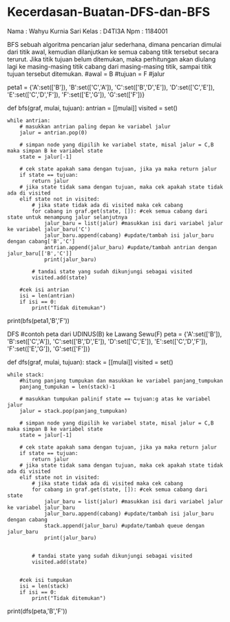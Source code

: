 # Kecerdasan-Buatan-DFS-dan-BFS
Nama    : Wahyu Kurnia Sari
Kelas : D4TI3A
Npm    : 1184001

BFS sebuah algoritma pencarian jalur sederhana, dimana pencarian dimulai dari titik awal, kemudian dilanjutkan ke semua cabang titik tersebut secara terurut. Jika titik tujuan belum ditemukan, maka perhitungan akan diulang lagi ke masing-masing titik cabang dari masing-masing titik, sampai titik tujuan tersebut ditemukan.
#awal = B
#tujuan = F
#jalur

peta1 =  {'A':set(['B']),
         'B':set(['C','A']),
         'C':set(['B','D','E']),
         'D':set(['C','E']),
         'E':set(['C','D','F']),
         'F':set(['E','G']),
         'G':set(['F'])}

def bfs(graf, mulai, tujuan):
    antrian = [[mulai]]
    visited = set()

    while antrian:     
        # masukkan antrian paling depan ke variabel jalur
        jalur = antrian.pop(0)

        # simpan node yang dipilih ke variabel state, misal jalur = C,B maka simpan B ke variabel state
        state = jalur[-1]

        # cek state apakah sama dengan tujuan, jika ya maka return jalur
        if state == tujuan:
            return jalur
        # jika state tidak sama dengan tujuan, maka cek apakah state tidak ada di visited
        elif state not in visited:
            # jika state tidak ada di visited maka cek cabang
            for cabang in graf.get(state, []): #cek semua cabang dari state untuk menampung jalur selanjutnya
                jalur_baru = list(jalur) #masukkan isi dari variabel jalur ke variabel jalur_baru('C')
                jalur_baru.append(cabang) #update/tambah isi jalur_baru dengan cabang['B','C']
                antrian.append(jalur_baru) #update/tambah antrian dengan jalur_baru[['B','C']]
                print(jalur_baru)

            # tandai state yang sudah dikunjungi sebagai visited
            visited.add(state)

        #cek isi antrian
        isi = len(antrian)
        if isi == 0:
            print("Tidak ditemukan")

print(bfs(peta1,'B','F'))

DFS 
#contoh peta dari UDINUS(B) ke Lawang Sewu(F)
peta =  {'A':set(['B']),
         'B':set(['C','A']),
         'C':set(['B','D','E']),
         'D':set(['C','E']),
         'E':set(['C','D','F']),
         'F':set(['E','G']),
         'G':set(['F'])}


def dfs(graf, mulai, tujuan):
    stack = [[mulai]]
    visited = set()

    while stack:
        #hitung panjang tumpukan dan masukkan ke variabel panjang_tumpukan
        panjang_tumpukan = len(stack)-1
        
        # masukkan tumpukan palinif state == tujuan:g atas ke variabel jalur
        jalur = stack.pop(panjang_tumpukan)

        # simpan node yang dipilih ke variabel state, misal jalur = C,B maka simpan B ke variabel state
        state = jalur[-1]

        # cek state apakah sama dengan tujuan, jika ya maka return jalur
        if state == tujuan:
            return jalur
        # jika state tidak sama dengan tujuan, maka cek apakah state tidak ada di visited
        elif state not in visited:
            # jika state tidak ada di visited maka cek cabang
            for cabang in graf.get(state, []): #cek semua cabang dari state
                jalur_baru = list(jalur) #masukkan isi dari variabel jalur ke variabel jalur_baru
                jalur_baru.append(cabang) #update/tambah isi jalur_baru dengan cabang
                stack.append(jalur_baru) #update/tambah queue dengan jalur_baru
                print(jalur_baru)


            # tandai state yang sudah dikunjungi sebagai visited
            visited.add(state)


        #cek isi tumpukan
        isi = len(stack)
        if isi == 0:
            print("Tidak ditemukan")

print(dfs(peta,'B','F'))
